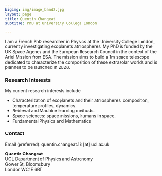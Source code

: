 ```yaml
---
bigimg: img/image_band2.jpg
layout: page
title: Quentin Changeat
subtitle: PhD at University College London

---
```


I am a French PhD researcher in Physics at the University College London, currently investigating exoplanets atmospheres. My PhD is funded by the UK Space Agency and the European Research Council in the context of the Ariel Mission from ESA. The mission aims to build a 1m space telescope dedicated to characterize the composition of these extrasolar worlds and is planned to be launched in 2028. 

### Research Interests
My current research interests include:

- Characterization of exoplanets and their atmospheres: composition, temperature profiles, dynamics.
- Retrieval and Machine learning methods.
- Space sciences: space missions, humans in space.
- Fundamental Physics and Mathematics


### Contact
Email (preferred): quentin.changeat.18 [at] ucl.ac.uk 

**Quentin Changeat**  
UCL Department of Physics and Astronomy <br />
Gower St, Bloomsbury <br />
London WC1E 6BT

